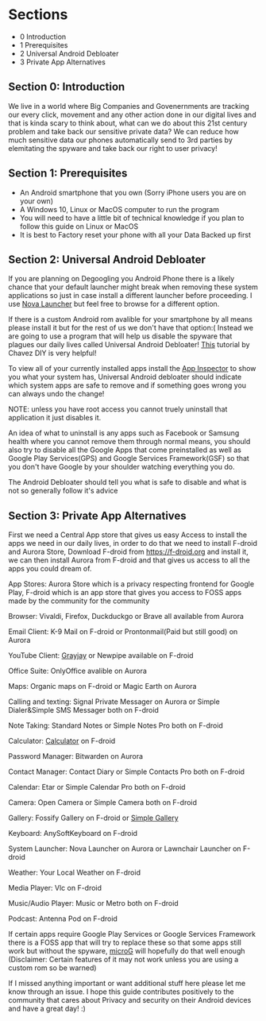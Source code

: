 # Sections

- 0 Introduction
- 1 Prerequisites
- 2 Universal Android Debloater
- 3 Private App Alternatives
## Section 0: Introduction

We live in a world where Big Companies and Govenernments are tracking our every click, movement and any other action done in our digital lives and that is kinda scary to think about, what can we do about this 21st century problem and take back our sensitive private data? We can reduce how much sensitive data our phones automatically send to 3rd parties by elemitating the spyware and take back our right to user privacy! 

## Section 1: Prerequisites
- An Android smartphone that you own (Sorry iPhone users you are on your own)
- A Windows 10, Linux or MacOS computer to run the program
- You will need to have a little bit of technical knowledge if you plan to follow this guide on Linux or MacOS
- It is best to Factory reset your phone with all your Data Backed up first

## Section 2: Universal Android Debloater

If you are planning on Degoogling you Android Phone there is a likely chance that your default launcher might break when removing these system applications so just in case install a different launcher before proceeding. I use [Nova Launcher](https://apkpure.com/nova-launcher/com.teslacoilsw.launcher) but feel free to browse for a different option.

If there is a custom Android rom avalible for your smartphone by all means please install it but for the rest of us we don't have that option:( Instead we are going to use a program that will help us disable the spyware that plagues our daily lives called Universal Android Debloater! [This](https://www.youtube.com/watch?v=z52_v0RFKp8) tutorial by Chavez DIY is very helpful!

To view all of your currently installed apps install the [App Inspector](https://apkpure.com/app-inspector/com.ubqsoft.sec01) to show you what your system has, Universal Android debloater should indicate which system apps are safe to remove and if something goes wrong you can always undo the change! 

NOTE: unless you have root access you cannot truely uninstall that application it just disables it. 

An idea of what to uninstall is any apps such as Facebook or Samsung health where you cannot remove them through normal means, you should also try to disable all the Google Apps that come preinstalled as well as Google Play Services(GPS) and Google Services Framework(GSF) so that you don't have Google by your shoulder watching everything you do.

The Android Debloater should tell you what is safe to disable and what is not so generally follow it's advice

## Section 3: Private App Alternatives

First we need a Central App store that gives us easy Access to install the apps we need in our daily lives, in order to do that we need to install F-droid and Aurora Store, Download F-droid from https://f-droid.org and install it, we can then install Aurora from F-droid and that gives us access to all the apps you could dream of.

App Stores: Aurora Store which is a privacy respecting frontend for Google Play, F-droid which is an app store that gives you access to FOSS apps made by the community for the community

Browser: Vivaldi, Firefox, Duckduckgo or Brave all available from Aurora

Email Client: K-9 Mail on F-droid or Prontonmail(Paid but still good) on Aurora

YouTube Client: [Grayjay](https://grayjay.app) or Newpipe available on F-droid

Office Suite: OnlyOffice avalible on Aurora

Maps: Organic maps on F-droid or Magic Earth on Aurora

Calling and texting: Signal Private Messager on Aurora or Simple Dialer&Simple SMS Messager both on F-droid

Note Taking: Standard Notes or Simple Notes Pro both on F-droid

Calculator: [Calculator](https://f-droid.org/en/packages/com.xlythe.calculator.material/) on F-droid

Password Manager: Bitwarden on Aurora

Contact Manager: Contact Diary or Simple Contacts Pro both on F-droid

Calendar: Etar or Simple Calendar Pro both on F-droid

Camera: Open Camera or Simple Camera both on F-droid

Gallery: Fossify Gallery on F-droid or [Simple Gallery](https://github.com/SimpleMobileTools/Simple-Gallery/releases)

Keyboard: AnySoftKeyboard on F-droid

System Launcher: Nova Launcher on Aurora or Lawnchair Launcher on F-droid

Weather: Your Local Weather on F-droid

Media Player: Vlc on F-droid

Music/Audio Player: Music or Metro both on F-droid

Podcast: Antenna Pod on F-droid

If certain apps require Google Play Services or Google Services Framework there is a FOSS app that will try to replace these so that some apps still work but without the spyware, [microG](https://microg.org/download.html) will hopefully do that well enough (Disclaimer: Certain features of it may not work unless you are using a custom rom so be warned)

If I missed anything important or want additional stuff here please let me know through an issue. I hope this guide contributes positively to the community that cares about Privacy and security on their Android devices and have a great day! :)
